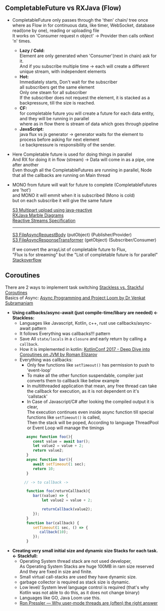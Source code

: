 
## CompletableFuture vs RXJava (Flow)
- CompletableFuture only passes through the 'then' chain/ tree once <br>
  where as Flow in for continuous data, like timer, WebSocket, database read(one by one), reading or uploading file <br>
  It works on 'Consumer request n object' -> Provider then calls onNext 'n' times.
   - **Lazy / Cold:** <br>
     Element are only generated when 'Consumer'(next in chain) ask for it. <br>
     And if you subscribe multiple time -> each will create a different unique stream, with independent elements
   - **Hot:** <br>
     Immediately starts, Don't wait for the subscriber <br>
     all subscribers get the same element <br>
     Only one steam for all subscriber <br>
     If the subscriber does not request the element, it is stacked as a backpressure, till the size is reached. <br>
   - **CF:** <br>
     for completable future you will create a future for each data entity, and they will be running in parallel <br>
     where as in flow there is stream of data which goes through pipeline <br>
   - **JavaScript:** <br>
     java flux vs js generator -> generator waits for the element to process before asking for next element <br>
     i.e backpressure is responsibility of the sender.
     
-  Here Completable future is used for doing things in parallel <br>
   And RX for doing it in flow (stream) -> Data will come in as a pipe, one after another <br>
   Even though all the CompletableFutures are running in parallel, Node that all the callbacks are running on Main thread <br>
-  MONO from future will wait for future to complete (CompletableFutures are 'hot') <br>
   and MONO it will emmit when it is subscribed (Mono is cold) <br>
   but on each subscribe it will give the same future <br>

   [S3 Multipart upload using java-reactive](https://www.baeldung.com/java-aws-s3-reactive#2-handling-a-single-file-upload) <br>
   [RXJava Marble Diagrams](https://projectreactor.io/docs/core/release/api/reactor/core/publisher/Flux.html) <br>
   [Reactive Streams Specification](https://github.com/reactive-streams/reactive-streams-jvm) <br>
   
   ---
   [S3 FileAsyncRequestBody](https://github.com/aws/aws-sdk-java-v2/blob/master/core/sdk-core/src/main/java/software/amazon/awssdk/core/internal/async/FileAsyncRequestBody.java) (putObject) (Publisher/Provider) <br>
   [S3 FileAsyncResponseTransformer](https://github.com/aws/aws-sdk-java-v2/blob/master/core/sdk-core/src/main/java/software/amazon/awssdk/core/internal/async/FileAsyncResponseTransformer.java) (getObject) (Subscriber/Consumer) <br> 

    If we convert the arrayList of completable future to Flux, <br>
    "Flux is for streaming" but the "List of completable future is for parallel" 
    [Stackoverflow](https://stackoverflow.com/a/49494849/10066692) <br>


## Coroutines

There are 2 ways to implement task switching [Stackless vs. Stackful Coroutines](https://blog.varunramesh.net/posts/stackless-vs-stackful-coroutines/) <br>
Basics of Async: [Async Programming and Project Loom by Dr Venkat Subramaniam](https://youtu.be/UqlF6Mfhnz0) <br>
- **Using callbacks/async-await (just compile-time/libary are needed) <- Stackless:** <br>
  - Languages like Javascript, Kotlin, c++, rust use callbacks/async-await pattern 
  - It follows Everything was callbacks!!! pattern
  - Save All `state/locals` in a `closure` and early return by calling a `callback`.
  - How it is implemented in kotlin: [KotlinConf 2017 - Deep Dive into Coroutines on JVM by Roman Elizarov](https://youtu.be/YrrUCSi72E8)
  - Everything was callbacks: <br>
    - Only few functions like `setTimeout()` has permission to push to 'event-loop'
    - To make all the other function suspendable, compiler just converts them to callback like below example
    - In multithreaded application that mean, any free thread can take the callback for execution, as it is not dependent on it's 'callstack'
    - In Case of Javascript/C# after looking the compiled output it is clear, <br>
      The execution continues even inside async function till special functions like `setTimeout()` is called, <br> 
      Then the stack will be poped, According to language ThreadPool or Event Loop will manage the timings     
    ```js
       async function foo(){
          const value = await bar();
          let value2 = value + 2;
          return value2;
       }
       async function bar(){
          await setTimeout(1 sec);
          return 10;
       }

      // -> to callback ->

       function foo(returnCallback){
          bar((value) => {
              let value2 = value + 2;

              returnCallback(value2);
          });
       }
       function bar(callback) { 
          setTimeout(1 sec, () => {
             callback(10);
          });
       }
     ```
- **Creating very small initial size and dynamic size Stacks for each task. <- Stackfull:** <br>
  - Operating System thread stack are not used developer, <br>
    As Operating System Stacks are huge 100MB in ram size reserved <br>
    And they are fixed in size and finite.
  - Small virtual call-stacks are used they have dynamic size. 
  - garbage collector is required as stack size is dynamic.
  - Low level/ System level language control is required (that's why Kotlin was not able to do this, as it does not change binary)
  - Languages like GO, Java Loom use this.
  - [Ron Pressler — Why user-mode threads are (often) the right answer](https://youtu.be/KmMU5Y_r0Uk)



